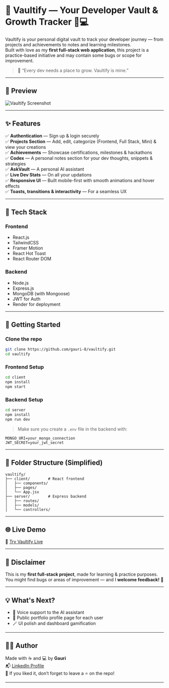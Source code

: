 # 🚀 Vaultify — Your Developer Vault & Growth Tracker 🧠💻

Vaultify is your personal digital vault to track your developer journey — from projects and achievements to notes and learning milestones.  
Built with love as my **first full-stack web application**, this project is a practice-based initiative and may contain some bugs or scope for improvement.

> 🌱 “Every dev needs a place to grow. Vaultify is mine.”

---

## 📸 Preview

![Vaultify Screenshot](https://github.com/user-attachments/assets/a936503f-1d9b-432d-9191-4df5f7e2034b)


---

## ✨ Features

✅ **Authentication** — Sign up & login securely  
✅ **Projects Section** — Add, edit, categorize (Frontend, Full Stack, Mini) & view your creations  
✅ **Achievements** — Showcase certifications, milestones & hackathons  
✅ **Codex** — A personal notes section for your dev thoughts, snippets & strategies  
✅ **AskVault** — A personal AI assistant  
✅ **Live Dev Stats** — On all your updations   
✅ **Responsive UI** — Built mobile-first with smooth animations and hover effects  
✅ **Toasts, transitions & interactivity** — For a seamless UX  

---

## 🧠 Tech Stack

### Frontend
- React.js
- TailwindCSS
- Framer Motion
- React Hot Toast
- React Router DOM

### Backend
- Node.js
- Express.js
- MongoDB (with Mongoose)
- JWT for Auth
- Render for deployment

---

## 🚀 Getting Started

### Clone the repo

```bash
git clone https://github.com/gauri-8/vaultify.git
cd vaultify
```

### Frontend Setup

```bash
cd client
npm install
npm start
```

### Backend Setup

```bash
cd server
npm install
npm run dev
```

> Make sure you create a `.env` file in the backend with:
```env
MONGO_URI=your_mongo_connection
JWT_SECRET=your_jwt_secret
```

---

## 📁 Folder Structure (Simplified)

```
vaultify/
├── client/        # React frontend
│   ├── components/
│   ├── pages/
│   └── App.jsx
├── server/        # Express backend
│   ├── routes/
│   ├── models/
│   └── controllers/
```

---

## 🌐 Live Demo

🔗 [Try Vaultify Live](https://vaultify-silk.vercel.app/)  


---


## 📌 Disclaimer

This is my **first full-stack project**, made for learning & practice purposes.  
You might find bugs or areas of improvement — and I **welcome feedback!** 🙌

---

## 💡 What's Next?

- 🔁 Voice support to the AI assistant   
- 🎨 Public portfolio profile page for each user  
- 🪄 UI polish and dashboard gamification  

---


## 🧑‍💻 Author

Made with ☕ and 💻 by **Gauri**  
📬 [LinkedIn Profile](www.linkedin.com/in/gauri18)  
🌟 If you liked it, don’t forget to leave a ⭐ on the repo!

---

